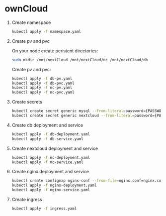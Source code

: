 # ownCloud

1. Create namespace

    ```bash
    kubectl apply -f namespace.yaml
    ```

2. Create pv and pvc

    On your node create peristent directories:

    ```bash
    sudo mkdir /mnt/nextCloud /mnt/nextCloud/nc /mnt/nextCloud/db
    ```

    Create pv and pvc:

    ```bash
    kubectl apply -f db-pv.yaml
    kubectl apply -f db-pvc.yaml
    kubectl apply -f nc-pv.yaml
    kubectl apply -f nc-pvc.yaml
    ```

3. Create secrets

    ```bash
    kubectl create secret generic mysql --from-literal=password={PASSWORD} -n=nextcloud
    kubectl create secret generic nextcloud --from-literal=password={PASSWORD} -n=nextcloud
    ```

4. Create db deployment and service

    ```bash
    kubectl apply -f db-deployment.yaml
    kubectl apply -f db-service.yaml
    ```

5. Create nextcloud deployment and service

    ```bash
    kubectl apply -f nc-deployment.yaml
    kubectl apply -f nc-service.yaml
    ```

6. Create nginx deployment and service

    ```bash
    kubectl create configmap nginx-conf --from-file=nginx.conf=nginx.conf -n=nextcloud
    kubectl apply -f nginx-deployment.yaml
    kubectl apply -f nginx-service.yaml
    ```

7. Create ingress

    ```bash
    kubectl apply -f ingress.yaml
    ```
